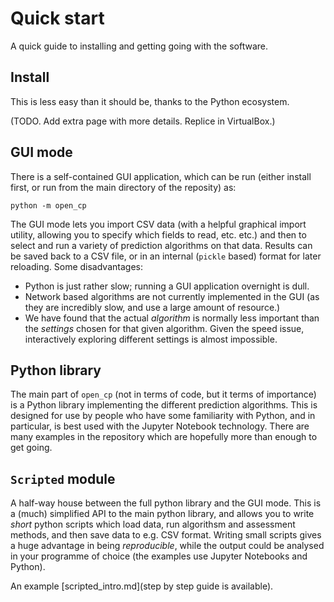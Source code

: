 # Quick start

A quick guide to installing and getting going with the software.



## Install

This is less easy than it should be, thanks to the Python ecosystem.

(TODO.  Add extra page with more details.  Replice in VirtualBox.)



## GUI mode

There is a self-contained GUI application, which can be run (either install first, or run from the main directory of the reposity) as:

    python -m open_cp
    
The GUI mode lets you import CSV data (with a helpful graphical import utility, allowing you to specify which fields to read, etc. etc.) and then to select and run a variety of prediction algorithms on that data.  Results can be saved back to a CSV file, or in an internal (`pickle` based) format for later reloading.  Some disadvantages:

- Python is just rather slow; running a GUI application overnight is dull.
- Network based algorithms are not currently implemented in the GUI (as they are incredibly slow, and use a large amount of resource.)
- We have found that the actual _algorithm_ is normally less important than the _settings_ chosen for that given algorithm.  Given the speed issue, interactively exploring different settings is almost impossible.


## Python library

The main part of `open_cp` (not in terms of code, but it terms of importance) is a Python library implementing the different prediction algorithms.  This is designed for use by people who have some familiarity with Python, and in particular, is best used with the Jupyter Notebook technology.  There are many examples in the repository which are hopefully more than enough to get going.


## `Scripted` module

A half-way house between the full python library and the GUI mode.  This is a (much) simplified API to the main python library, and allows you to write _short_ python scripts which load data, run algorithsm and assessment methods, and then save data to e.g. CSV format.  Writing small scripts gives a huge advantage in being _reproducible_, while the output could be analysed in your programme of choice (the examples use Jupyter Notebooks and Python).

An example [scripted_intro.md](step by step guide is available).